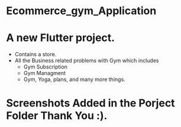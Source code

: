 # Ecommerce_gym_Application

# A new Flutter project.
  - Contains a store.
  - All the Business related problems with Gym which includes
    - Gym Subscription
    - Gym Managment
    - Gym, Yoga, plans, and many more things.
    
# Screenshots Added in the Porject Folder Thank You :).
